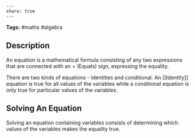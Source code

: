 ```
---
share: true
---
```
**Tags:** #maths #algebra
## Description
An equation is a mathematical formula consisting of any two expressions that are connected with an $=$ (Equals) sign, expressing the equality.

There are two kinds of equations - Identities and conditional. An [[Identity]] equation is true for all values of the variables while a conditional equation is only true for particular values of the variables.
## Solving An Equation
Solving an equation containing variables consists of determining which values of the variables makes the equality true.
